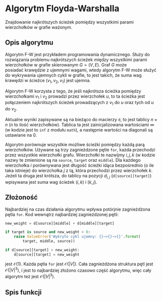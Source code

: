 # Algorytm Floyda-Warshalla

Znajdowanie najkrótszych ścieżek pomiędzy wszystkimi parami wierzchołków w grafie ważonym.

## Opis algorytmu

Algorytm F-W jest przykładem programowania dynamicznego. Służy do rozwiązania problemu najkrótszych ścieżek między wszystkimi parami wierzchołków w grafie skierowanym $G = (V, E)$. Graf $G$ może posiadać krawędzie z ujemnymi wagami, wtedy algorytm F-W może służyć do wykrywania ujemnych cykli w grafie, to jest takich, że suma wag krawędzi w ścieżce $(v_1, v_2, v_1$) jest ujemna.

Algorytm F-W korzysta z tego, że jeśli najkrótsza ścieżka pomiędzy wierzchołkami $v_1$ i $v_2$ prowadzi przez wierzchołek $u$, to ta ścieżka jest połączeniem najkrótszych ścieżek prowadzących z $v_1$ do $u$ oraz tych od $u$ do $v_2$.

Aktualne wyniki zapisywane są na bieżąco do macierzy `d`, to jest tablicy $n\times n$ ($n$ to ilość wierzchołków). Tablica ta jest zainicjalizowana wartościami $\infty$ (w kodzie jest to `inf` z modułu `math`), a następnie wartości na diagonali są ustawiane na $0$.

Algorytm porównuje wszystkie możliwe ścieżki pomiędzy każdą parą wierzchołków. Używane są trzy zagnieżdzone pętle `for`, każda przechodzi przez wszystkie wierzchołki grafu. Wierzchołki te nazwijmy $i, j, k$ (w kodzie nazwy te zmienione są na `source`, `target` oraz `middle`). Dla każdego wierzchołka $i$ porównywana jest długość ścieżki idąca bezpośrednio (o ile taka istnieje) do wierzchołka $j$ z tą, która przechodzi przez wierzchołek $k$. Jeżeli ta druga jest krótsza, do tablicy na pozycji $d_{i,j}$ (`d[source][target]`) wpisywana jest suma wag ścieżek $(i, k)$ i $(k, j)$.

## Złożoność

Najbardziej na czas działania algorytmu wpływa potórjnie zagnieżdżona pętla `for`. Kod wewnątrz najbardziej zagnieżdzonej pętli:

```Python
new_weight = d[source][middle] + d[middle][target]

if target is source and new_weight < 0:
    raise ValueError('Wykryto cykl ujemny: {}~>{}~>{}'.format(
        target, middle, source))

if d[source][target] > new_weight:
    d[source][target] = new_weight
```

jest $\mathcal{O}(1)$. Każda pętla `for` jest $\mathcal{O}(|V|)$. Cała zagnieżdżona struktura pętl jest $\mathcal{O}(|V|^3)$, i jest to najbardziej złożono czasowo część algorytmu, więc cały algorytm też jest $\mathcal{O}(|V|^3)$.

## Spis funkcji
